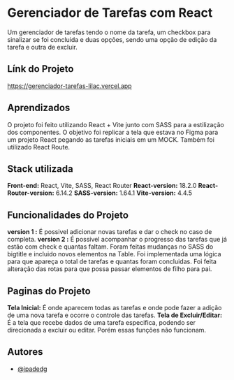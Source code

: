 # Gerenciador de Tarefas com React

Um gerenciador de tarefas tendo o nome da tarefa, um checkbox para sinalizar se foi concluida e duas opções, sendo uma opção de edição da tarefa e outra de excluir.


## Línk do Projeto

https://gerenciador-tarefas-lilac.vercel.app

## Aprendizados

O projeto foi feito utilizando React + Vite junto com SASS para a estilização dos componentes. O objetivo foi replicar a tela que estava no Figma para um projeto React pegando as tarefas iniciais em um MOCK. Também foi utilizado React Route. 


## Stack utilizada

**Front-end:** React, Vite, SASS, React Router
**React-version:** 18.2.0
**React-Router-version:** 6.14.2
**SASS-version:** 1.64.1
**Vite-version:** 4.4.5

## Funcionalidades do Projeto

**version 1 :** É possivel adicionar novas tarefas e dar o check no caso de completa.
**version 2 :** É possivel acompanhar o progresso das tarefas que já estão com check e quantas faltam. Foram feitas mudanças no SASS do bigtitle e incluido novos elementos na Table. Foi implementada uma lógica para que apareça o total de tarefas e quantas foram concluidas. Foi feita alteração das rotas para que possa passar elementos de filho para pai.

## Paginas do Projeto

**Tela Inicial:** É onde aparecem todas as tarefas e onde pode fazer a adição de uma nova tarefa e ocorre o controle das tarefas.
**Tela de Excluir/Editar:** É a tela que recebe dados de uma tarefa especifica, podendo ser direcionada a excluir ou editar. Porém essas funções não funcionam.

## Autores

- [@jpadedg](https://www.github.com/jpadedg)

